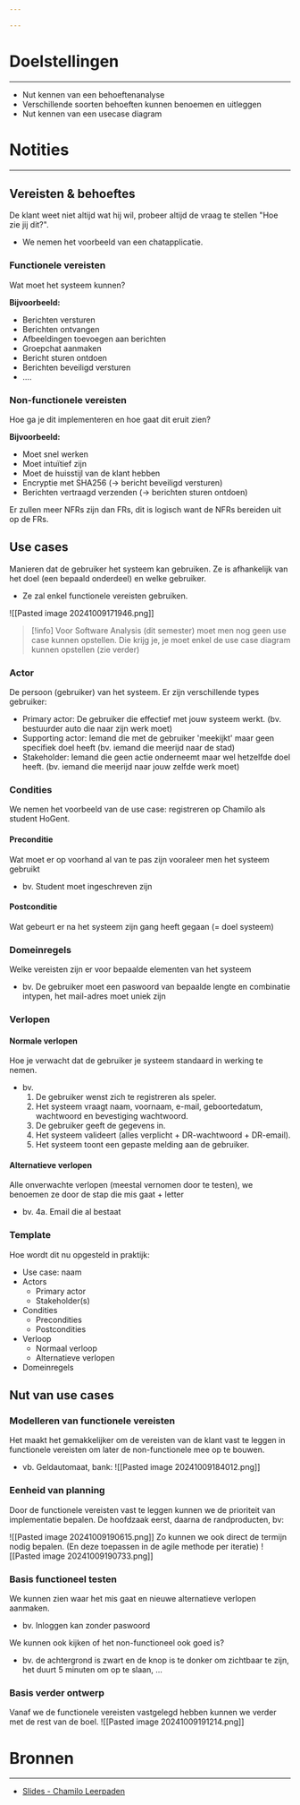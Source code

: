 ```yaml
---

---
```

# Doelstellingen
---
- Nut kennen van een behoeftenanalyse
- Verschillende soorten behoeften kunnen benoemen en uitleggen
- Nut kennen van een usecase diagram

# Notities
--- 
## Vereisten & behoeftes
De klant weet niet altijd wat hij wil, probeer altijd de vraag te stellen "Hoe zie jij dit?". 
- We nemen het voorbeeld van een chatapplicatie.
### Functionele vereisten
Wat moet het systeem kunnen? 

**Bijvoorbeeld:**
- Berichten versturen
- Berichten ontvangen
- Afbeeldingen toevoegen aan berichten
- Groepchat aanmaken
- Bericht sturen ontdoen
- Berichten beveiligd versturen
- ....
### Non-functionele vereisten
Hoe ga je dit implementeren en hoe gaat dit eruit zien? 

**Bijvoorbeeld:**
- Moet snel werken
- Moet intuïtief zijn
- Moet de huisstijl van de klant hebben
- Encryptie met SHA256 (-> bericht beveiligd versturen)
- Berichten vertraagd verzenden (-> berichten sturen ontdoen)

Er zullen meer NFRs zijn dan FRs, dit is logisch want de NFRs bereiden uit op de FRs.

## Use cases
Manieren dat de gebruiker het systeem kan gebruiken. Ze is afhankelijk van het doel (een bepaald onderdeel) en welke gebruiker.
- Ze zal enkel functionele vereisten gebruiken.

![[Pasted image 20241009171946.png]]

>[!info]
>Voor Software Analysis (dit semester) moet men nog geen use case kunnen opstellen. Die krijg je, je moet enkel de use case diagram kunnen opstellen (zie verder)

### Actor
De persoon (gebruiker) van het systeem. Er zijn verschillende types gebruiker:
- Primary actor: De gebruiker die effectief met jouw systeem werkt. (bv. bestuurder auto die naar zijn werk moet)
- Supporting actor: Iemand die met de gebruiker 'meekijkt' maar geen specifiek doel heeft (bv. iemand die meerijd naar de stad)
- Stakeholder: Iemand die geen actie onderneemt maar wel hetzelfde doel heeft. (bv. iemand die meerijd naar jouw zelfde werk moet)

### Condities
We nemen het voorbeeld van de use case: registreren op Chamilo als student HoGent.

#### Preconditie
Wat moet er op voorhand al van te pas zijn vooraleer men het systeem gebruikt
- bv. Student moet ingeschreven zijn
#### Postconditie
Wat gebeurt er na het systeem zijn gang heeft gegaan (= doel systeem)

### Domeinregels
Welke vereisten zijn er voor bepaalde elementen van het systeem
- bv. De gebruiker moet een paswoord van bepaalde lengte en combinatie intypen, het mail-adres moet uniek zijn

### Verlopen
#### Normale verlopen
Hoe je verwacht dat de gebruiker je systeem standaard in werking te nemen.
- bv.
	1. De gebruiker wenst zich te registreren als speler.
	2. Het systeem vraagt naam, voornaam, e-mail, geboortedatum, wachtwoord en bevestiging wachtwoord.
	3. De gebruiker geeft de gegevens in.
	4. Het systeem valideert (alles verplicht + DR-wachtwoord + DR-email).
	6. Het systeem toont een gepaste melding aan de gebruiker.

#### Alternatieve verlopen
Alle onverwachte verlopen (meestal vernomen door te testen), we benoemen ze door de stap die mis gaat + letter
- bv.
	4a. Email die al bestaat

### Template
Hoe wordt dit nu opgesteld in praktijk:

- Use case: naam
- Actors
	- Primary actor
	- Stakeholder(s)
- Condities
	- Precondities
	- Postcondities
- Verloop
	- Normaal verloop
	- Alternatieve verlopen
- Domeinregels

## Nut van use cases
### Modelleren van functionele vereisten
Het maakt het gemakkelijker om de vereisten van de klant vast te leggen in functionele vereisten om later de non-functionele mee op te bouwen. 
- vb. Geldautomaat, bank:
![[Pasted image 20241009184012.png]]
### Eenheid van planning
Door de functionele vereisten vast te leggen kunnen we de prioriteit van implementatie bepalen. De hoofdzaak eerst, daarna de randproducten, bv:

![[Pasted image 20241009190615.png]]
Zo kunnen we ook direct de termijn nodig bepalen. (En deze toepassen in de agile methode per iteratie)
![[Pasted image 20241009190733.png]]
### Basis functioneel testen
We kunnen zien waar het mis gaat en nieuwe alternatieve verlopen aanmaken.
- bv. Inloggen kan zonder paswoord

We kunnen ook kijken of het non-functioneel ook goed is?
- bv. de achtergrond is zwart en de knop is te donker om zichtbaar te zijn, het duurt 5 minuten om op te slaan, ...

### Basis verder ontwerp
Vanaf we de functionele vereisten vastgelegd hebben kunnen we verder met de rest van de boel.
![[Pasted image 20241009191214.png]]

# Bronnen
---
- [Slides - Chamilo Leerpaden](https://chamilo.hogent.be/index.php?application=Chamilo%5CApplication%5CWeblcms&go=CourseViewer&course=62361&tool=LearningPath&tool_action=ComplexDisplay&publication=2379863&preview_content_object_id=4839204&learning_path_action=Viewer&child_id=143859)